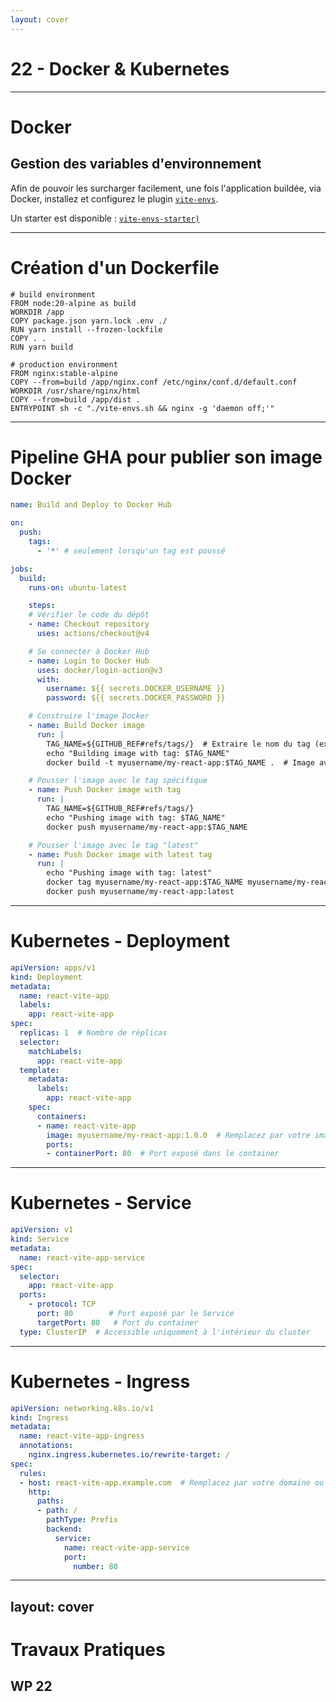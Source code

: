 ```yaml
---
layout: cover
---
```


# 22 - Docker & Kubernetes

---

# Docker

## Gestion des variables d'environnement

Afin de pouvoir les surcharger facilement, une fois l'application buildée, via Docker, installez et configurez le plugin [`vite-envs`](https://github.com/garronej/vite-envs).

Un starter est disponible : [`vite-envs-starter)`](https://github.com/garronej/vite-envs-starter)

---

# Création d'un Dockerfile

```docker
# build environment
FROM node:20-alpine as build
WORKDIR /app
COPY package.json yarn.lock .env ./
RUN yarn install --frozen-lockfile
COPY . .
RUN yarn build

# production environment
FROM nginx:stable-alpine
COPY --from=build /app/nginx.conf /etc/nginx/conf.d/default.conf    
WORKDIR /usr/share/nginx/html
COPY --from=build /app/dist .
ENTRYPOINT sh -c "./vite-envs.sh && nginx -g 'daemon off;'"
```

---

# Pipeline GHA pour publier son image Docker

```yml {*}{maxHeight:'400px'}
name: Build and Deploy to Docker Hub

on:
  push:
    tags:
      - '*' # seulement lorsqu'un tag est poussé

jobs:
  build:
    runs-on: ubuntu-latest

    steps:
    # Vérifier le code du dépôt
    - name: Checkout repository
      uses: actions/checkout@v4

    # Se connecter à Docker Hub
    - name: Login to Docker Hub
      uses: docker/login-action@v3
      with:
        username: ${{ secrets.DOCKER_USERNAME }}
        password: ${{ secrets.DOCKER_PASSWORD }}

    # Construire l'image Docker
    - name: Build Docker image
      run: |
        TAG_NAME=${GITHUB_REF#refs/tags/}  # Extraire le nom du tag (ex. "v1.0.0")
        echo "Building image with tag: $TAG_NAME"
        docker build -t myusername/my-react-app:$TAG_NAME .  # Image avec tag spécifique

    # Pousser l'image avec le tag spécifique
    - name: Push Docker image with tag
      run: |
        TAG_NAME=${GITHUB_REF#refs/tags/}
        echo "Pushing image with tag: $TAG_NAME"
        docker push myusername/my-react-app:$TAG_NAME

    # Pousser l'image avec le tag "latest"
    - name: Push Docker image with latest tag
      run: |
        echo "Pushing image with tag: latest"
        docker tag myusername/my-react-app:$TAG_NAME myusername/my-react-app:latest
        docker push myusername/my-react-app:latest
```

---

# Kubernetes - Deployment

```yml
apiVersion: apps/v1
kind: Deployment
metadata:
  name: react-vite-app
  labels:
    app: react-vite-app
spec:
  replicas: 1  # Nombre de réplicas
  selector:
    matchLabels:
      app: react-vite-app
  template:
    metadata:
      labels:
        app: react-vite-app
    spec:
      containers:
      - name: react-vite-app
        image: myusername/my-react-app:1.0.0  # Remplacez par votre image Docker
        ports:
        - containerPort: 80  # Port exposé dans le container
```

---

# Kubernetes - Service

```yml
apiVersion: v1
kind: Service
metadata:
  name: react-vite-app-service
spec:
  selector:
    app: react-vite-app
  ports:
    - protocol: TCP
      port: 80        # Port exposé par le Service
      targetPort: 80   # Port du container
  type: ClusterIP  # Accessible uniquement à l'intérieur du cluster
```

---

# Kubernetes - Ingress

```yml
apiVersion: networking.k8s.io/v1
kind: Ingress
metadata:
  name: react-vite-app-ingress
  annotations:
    nginx.ingress.kubernetes.io/rewrite-target: /
spec:
  rules:
  - host: react-vite-app.example.com  # Remplacez par votre domaine ou adresse IP
    http:
      paths:
      - path: /
        pathType: Prefix
        backend:
          service:
            name: react-vite-app-service
            port:
              number: 80
```

---
layout: cover
---

# Travaux Pratiques

## WP 22
